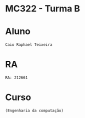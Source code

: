 # **MC322 - Turma B**

# **Aluno**
	Caio Raphael Teixeira

# **RA**
	RA: 212661

# **Curso**
	(Engenharia da computação)